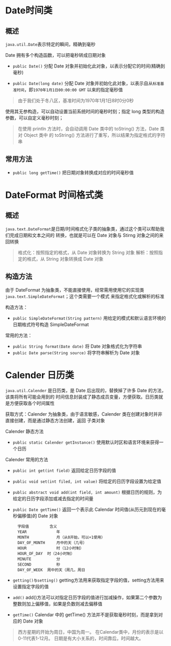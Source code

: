 # Date时间类
## 概述
`java.util.Date`表示特定的瞬间，精确到毫秒

Date 拥有多个构造函数，可以把毫秒转成日期对象

- `public Date()` 分配 Date 对象并初始化此对象，以表示分配它的时间(精确到毫秒)

- `public Date(long date)` 分配 Date 对象并初始化此对象，以表示自从`标准基准时间`，即`1970年1月1日00:00:00 GMT`
	 以来的指定毫秒值
	 
>由于我们处于冬八区，基准时间为1970年1月1日8时0分0秒

使用其无参构造，可以自动设置当前系统时间的毫秒时刻；指定 long 类型的构造参数，可以自定义毫秒时刻；

>在使用 println 方法时，会自动调用 Date 类中的 toString() 方法，Date 类对 Object 类中
的 toString() 方法进行了重写，所以结果为指定格式的字符串

## 常用方法

- `public long getTime()` 把日期对象转换成对应的时间毫秒值

# DateFormat 时间格式类

## 概述

`java.text.DateFormat`是日期/时间格式化子类的抽象类，通过这个类可以帮助我们完成日期和文本之间的
转换，也就是可以在 Date 对象与 Stirng 对象之间的来回转换

>格式化：按照指定的格式，从 Date 对象转换为 String 对象
>解析：按照指定的格式，从 String 对象转换成 Date 对象

## 构造方法
由于 DateFormat 为抽象类，不能直接使用，经常需用使用它的实现类`java.text.SimpleDateFormat`；这个类需要一个模式
来指定格式化或解析的标准

构造方法：

- `public SimpleDateFormat(String pattern)` 用给定的模式和默认语言环境的日期格式符号构造 SimpleDateFormat

常用的方法：

- `public String format(Date date)` 将 Date 对象格式化为字符串
- `public Date parse(String source)` 将字符串解析为 Date 对象

# Calender 日历类
`java.util.Calender` 是日历类，是 Date 后出现的，替换掉了许多 Date 的方法，该类将所有可能会用到的
时间信息封装成了静态成员变量，方便获取。日历类就是方便获取各个时间属性

获取方式：Calender 为抽象类，由于语言敏感，Calender 类在创建对象时并非直接创建，而是通过静态方法创建，返回
子类对象

Calender 静态方法
- `public static Calender getInstance()` 使用默认时区和语言环境来获得一个日历

Calender 常用的方法
- `public int get(int field)` 返回给定日历字段的值
- `public void set(int filed, int value)` 将给定的日历字段设置为给定值
- `public abstract void add(int field, int amount)` 根据日历的规则，为给定的日历字段添加或减去指定的时间量
- `public Date getTime()` 返回一个表示此 Calendar 时间值(从历元到现在的毫秒偏移值)的 Date 对象


		字段值	        含义
		YEAR	         年
		MONTH	         月（从0开始，可以+1使用）
		DAY_OF_MONTH	 月中的天（几号）
		HOUR	         时（12小时制）
		HOUR_OF_DAY	 时（24小时制）
		MINUTE	         分
		SECOND	         秒
		DAY_OF_WEEK	 周中的天（周几，周日

- `getting()与setting()` getting方法用来获取指定字段的值，setting方法用来设置指定字段的值
- `add()` add()方法可以对指定日历字段的值进行加减操作，如果第二个参数为整数则加上偏移值，如果是负数则减去偏移值
- `getTime()` Calendar 中的 getTime() 方法并不是获取毫秒时刻，而是拿到对应的 Date 对象

>西方星期的开始为周日，中国为周一。
 在Calendar类中，月份的表示是以0-11代表1-12月。
 日期是有大小关系的，时间靠后，时间越大。
